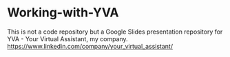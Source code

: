 # Working-with-YVA

This is not a code repository but a Google Slides presentation repository for YVA - Your Virtual Assistant, my company. 
https://www.linkedin.com/company/your_virtual_assistant/
